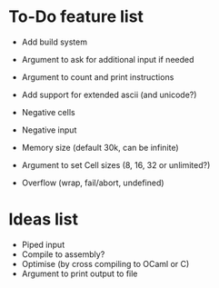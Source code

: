 # To-Do feature list
- Add build system
- Argument to ask for additional input if needed
- Argument to count and print instructions
- Add support for extended ascii (and unicode?)

- Negative cells
- Negative input
- Memory size (default 30k, can be infinite)
- Argument to set Cell sizes (8, 16, 32 or unlimited?)
- Overflow (wrap, fail/abort, undefined)

# Ideas list
- Piped input
- Compile to assembly?
- Optimise (by cross compiling to OCaml or C)
- Argument to print output to file
